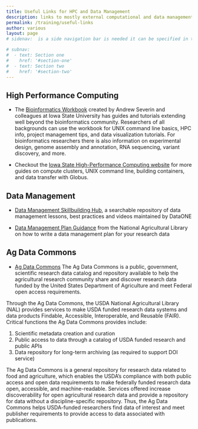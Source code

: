 ```yaml
---
title: Useful Links for HPC and Data Management
description: links to mostly external computational and data management information resources
permalink: /training/useful-links
author: various
layout: page
# sidenav:  is a side navigation bar is needed it can be specified in the _data/navigation.yml file

# subnav:
#  - text: Section one
#    href: '#section-one'
#  - text: Section two
#    href: '#section-two'
---
```

## High Performance Computing
- The [Bioinformatics Workbook](https://bioinformaticsworkbook.org/) created by Andrew Severin and colleagues at Iowa State University has guides and tutorials extending well beyond the bioinformatics community. Researchers of all backgrounds can use the workbook for UNIX command line basics, HPC info, project management tips, and data visualization tutorials. For bioinformatics researchers there is also information on experimental design, genome assembly and annotation, RNA sequencing, variant discovery, and more.

- Checkout the [Iowa State High-Performance Computing website](https://www.hpc.iastate.edu/guides) for more guides on compute clusters, UNIX command line, building containers, and data transfer with Globus.

## Data Management

- [Data Management Skillbuilding Hub](https://dataoneorg.github.io/Education/), a searchable repository of data management lessons, best practices and videos maintained by DataONE

- [Data Management Plan Guidance](https://www.nal.usda.gov/main/data/data-management-plan-guidance) from the National Agricultural Library on how to write a data management plan for your research data

## Ag Data Commons

- [Ag Data Commons](https://data.nal.usda.gov/) The Ag Data Commons is a public, government, scientific research data catalog and repository available to help the agricultural research community share and discover research data funded by the United States Department of Agriculture and meet Federal open access requirements.

Through the Ag Data Commons, the USDA National Agricultural Library (NAL) provides services to make USDA funded research data systems and data products Findable, Accessible, Interoperable, and Reusable (FAIR). Critical functions the Ag Data Commons provides include:

1. Scientific metadata creation and curation
2. Public access to data through a catalog of USDA funded research and public APIs
3. Data repository for long-term archiving (as required to support DOI service)

The Ag Data Commons is a general repository for research data related to food and agriculture, which enables the USDA’s compliance with both public access and open data requirements to make federally funded research data open, accessible, and machine-readable. Services offered increase discoverability for open agricultural research data and provide a repository for data without a discipline-specific repository. Thus, the Ag Data Commons helps USDA-funded researchers find data of interest and meet publisher requirements to provide access to data associated with publications.
